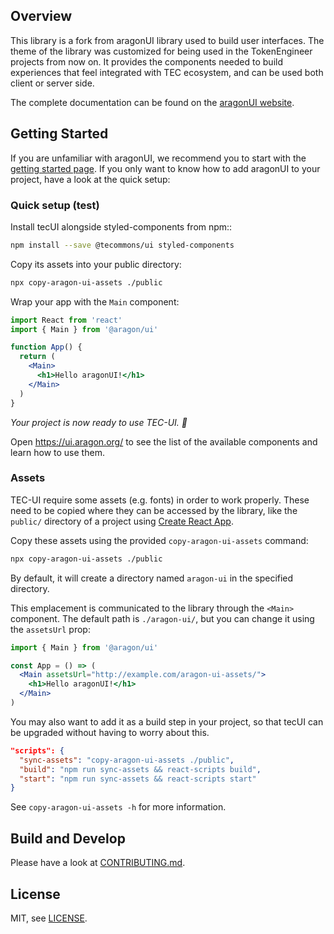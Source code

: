 ## Overview

This library is a fork from aragonUI library used to build user interfaces.
The theme of the library was customized for being used in the TokenEngineer projects from now on.
It provides the components needed to build experiences that feel integrated with TEC ecosystem, and can be used both client or server side.

The complete documentation can be found on the [aragonUI website](https://ui.aragon.org/).

## Getting Started

If you are unfamiliar with aragonUI, we recommend you to start with the [getting started page](https://ui.aragon.org/getting-started/). If you only want to know how to add aragonUI to your project, have a look at the quick setup:

### Quick setup (test)

Install tecUI alongside styled-components from npm::

```sh
npm install --save @tecommons/ui styled-components
```

Copy its assets into your public directory:

```sh
npx copy-aragon-ui-assets ./public
```

Wrap your app with the `Main` component:

```jsx
import React from 'react'
import { Main } from '@aragon/ui'

function App() {
  return (
    <Main>
      <h1>Hello aragonUI!</h1>
    </Main>
  )
}
```

_Your project is now ready to use TEC-UI. 💫_

Open https://ui.aragon.org/ to see the list of the available components and learn how to use them.

### Assets

TEC-UI require some assets (e.g. fonts) in order to work properly. These need to be copied where they can be accessed by the library, like the `public/` directory of a project using [Create React App](https://github.com/facebookincubator/create-react-app/blob/master/packages/react-scripts/template/README.md#adding-assets-outside-of-the-module-system).

Copy these assets using the provided `copy-aragon-ui-assets` command:

```sh
npx copy-aragon-ui-assets ./public
```

By default, it will create a directory named `aragon-ui` in the specified directory.

This emplacement is communicated to the library through the `<Main>` component. The default path is `./aragon-ui/`, but you can change it using the `assetsUrl` prop:

```jsx
import { Main } from '@aragon/ui'

const App = () => (
  <Main assetsUrl="http://example.com/aragon-ui-assets/">
    <h1>Hello aragonUI!</h1>
  </Main>
)
```

You may also want to add it as a build step in your project, so that tecUI can be upgraded without having to worry about this.

```json
"scripts": {
  "sync-assets": "copy-aragon-ui-assets ./public",
  "build": "npm run sync-assets && react-scripts build",
  "start": "npm run sync-assets && react-scripts start"
}
```

See `copy-aragon-ui-assets -h` for more information.

## Build and Develop

Please have a look at [CONTRIBUTING.md](CONTRIBUTING.md).

## License

MIT, see [LICENSE](LICENSE).
